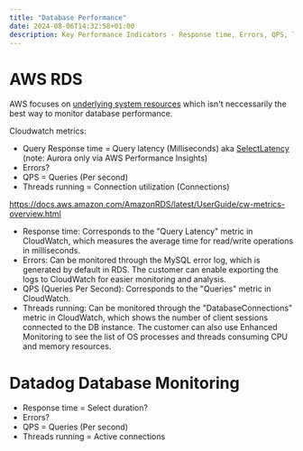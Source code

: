 ```yaml
---
title: "Database Performance"
date: 2024-08-06T14:32:58+01:00
description: Key Performance Indicators - Response time, Errors, QPS, Threads running
---
```


# AWS RDS

AWS focuses on [underlying system resources](https://docs.aws.amazon.com/prescriptive-guidance/latest/amazon-rds-monitoring-alerting/os-monitoring.html) which isn't neccessarily the best way to monitor database performance.

Cloudwatch metrics:

* Query Response time = Query latency (Milliseconds) aka [SelectLatency](https://docs.aws.amazon.com/AmazonRDS/latest/AuroraUserGuide/Aurora.AuroraMonitoring.Metrics.html) (note: Aurora only via AWS Performance Insights)
* Errors?
* QPS = Queries (Per second)
* Threads running = Connection utilization (Connections)

https://docs.aws.amazon.com/AmazonRDS/latest/UserGuide/cw-metrics-overview.html

* Response time: Corresponds to the "Query Latency" metric in CloudWatch, which measures the average time for read/write operations in milliseconds.
* Errors: Can be monitored through the MySQL error log, which is generated by default in RDS. The customer can enable exporting the logs to CloudWatch for easier monitoring and analysis.
* QPS (Queries Per Second): Corresponds to the "Queries" metric in CloudWatch.
* Threads running: Can be monitored through the "DatabaseConnections" metric in CloudWatch, which shows the number of client sessions connected to the DB instance. The customer can also use Enhanced Monitoring to see the list of OS processes and threads consuming CPU and memory resources.

# Datadog Database Monitoring

* Response time = Select duration?
* Errors?
* QPS = Queries (Per second)
* Threads running = Active connections